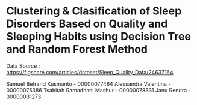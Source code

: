# Clustering & Clasification of Sleep Disorders Based on Quality and Sleeping Habits using Decision Tree and Random Forest Method 

Data Source : https://figshare.com/articles/dataset/Sleep_Quality_Data/24637164

Samuel Betrand Kusmanto - 00000077464 
Alessandra Valentina - 00000075386 
Tsabitah Ramadhani Mashur - 00000078331 
Janu Rendra - 00000031273 
